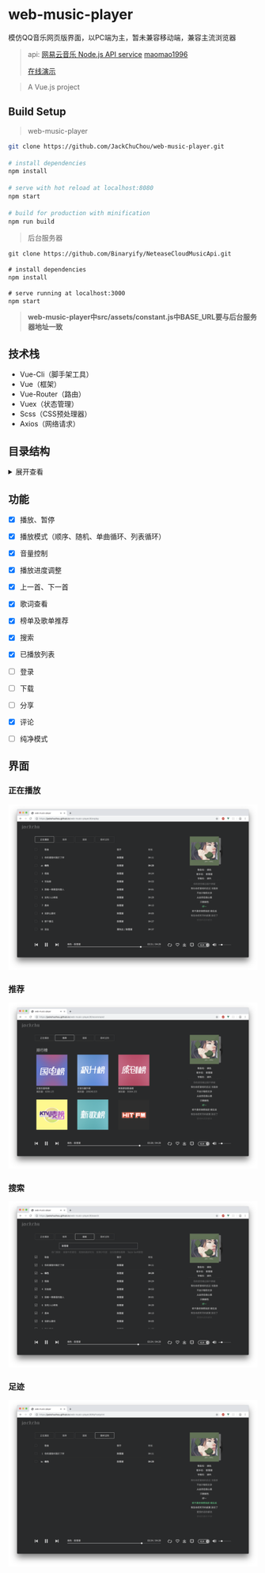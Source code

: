# web-music-player

模仿QQ音乐网页版界面，以PC端为主，暂未兼容移动端，兼容主流浏览器

> api: [网易云音乐 Node.js API service](<https://binaryify.github.io/NeteaseCloudMusicApi/#/>) [maomao1996](http://music.mtnhao.com/)
>
> [在线演示](<https://jackchuchou.github.io/web-music-player/#/>)

> A Vue.js project

## Build Setup

> web-music-player

``` bash
git clone https://github.com/JackChuChou/web-music-player.git

# install dependencies
npm install

# serve with hot reload at localhost:8080
npm start

# build for production with minification
npm run build
```

> 后台服务器

```
git clone https://github.com/Binaryify/NeteaseCloudMusicApi.git

# install dependencies
npm install

# serve running at localhost:3000
npm start
```

> **web-music-player中src/assets/constant.js中BASE_URL要与后台服务器地址一致**

## 技术栈

- Vue-Cli（脚手架工具）
- Vue（框架）
- Vue-Router（路由）
- Vuex（状态管理）
- Scss（CSS预处理器）
- Axios（网络请求）



## 目录结构

<details>
    <summary>展开查看</summary>
    <pre>
    	<code>
├── README.md
├── build                         // vue配置文件
│   ├── build.js
│   ├── check-versions.js
│   ├── logo.png
│   ├── utils.js
│   ├── vue-loader.conf.js
│   ├── webpack.base.conf.js      // webpack基本环境配置
│   ├── webpack.dev.conf.js       // webpack开发环境配置
│   └── webpack.prod.conf.js      // webpack生产环境配置
├── config
│   ├── dev.env.js
│   ├── index.js
│   └── prod.env.js
├── index.html
├── package-lock.json
├── package.json
├── src                           // 源码目录
│   ├── App.vue                   // 根组件
│   ├── api                       // 网络请求封装
│   │   └── index.js
│   ├── assets                    // 资源目录
│   │   ├── constant.js           // 全局常量
│   │   ├── css								
│   │   │   └── global.sass       // 全局样式
│   │   └── images                // 精灵图及图标
│   │       ├── album_cover_player.png
│   │       ├── back.svg
│   │       ├── comment.png
│   │       ├── comment2X.png
│   │       ├── icon_list_menu.png
│   │       ├── icon_list_menu2X.png
│   │       ├── icon_player.png
│   │       ├── icon_player2X.png
│   │       ├── icon_sprite.png
│   │       ├── icon_sprite2X.png
│   │       ├── logo_jackchu.png
│   │       ├── play_icon.png
│   │       ├── player_cover.png
│   │       ├── player_logo.png
│   │       └── wave.gif
│   ├── components                // 组件目录
│   │   ├── ArtistDetail.vue      // 歌手详细
│   │   ├── LoadingMask.vue       // 加载遮罩
│   │   ├── PlayFt.vue            // 播放控制
│   │   ├── Playlist.vue          // 歌单
│   │   ├── SideBar.vue           // 侧边栏
│   │   ├── SongList.vue          // 歌曲列表
│   │   └── TopNav.vue            // 顶部导航栏
│   ├── main.js                   // 入口主文件
│   ├── pages								
│   │   ├── HomePage.vue          // 首页
│   │   ├── MyFootprint.vue       // 足迹
│   │   ├── OnPlay.vue            // 正在播放
│   │   ├── Recommand.vue         // 推荐
│   │   ├── Search.vue            // 搜索
│   ├── router
│   │   └── index.js              // 路由配置
│   ├── store
│   │   ├── actions.js						
│   │   ├── index.js              // 创建store
│   │   ├── modules               // 模块状态
│   │   │   ├── detail.js
│   │   │   ├── history.js
│   │   │   ├── onPlay.js
│   │   │   ├── recommand.js
│   │   │   └── search.js
│   │   ├── mutationTypes.js
│   │   └── mutations.js
│   └── utils                     // 工具类
│       ├── playlist			
│       │   └── index.js          // 格式化歌单
│       └── song
│           └── index.js          // 格式化歌曲
└── static                        // 静态资源
    └── img
        ├── footprint.png
        ├── onplay.png
        ├── recommand.png
        └── search.png
    	</code>
    </pre>
</details>



## 功能

- [x] 播放、暂停
- [x] 播放模式（顺序、随机、单曲循环、列表循环）
- [x] 音量控制
- [x] 播放进度调整
- [x] 上一首、下一首
- [x] 歌词查看
- [x] 榜单及歌单推荐
- [x] 搜索
- [x] 已播放列表
- [ ] 登录
- [ ] 下载
- [ ] 分享
- [x] 评论
- [ ] 纯净模式



## 界面

### 正在播放

![正在播放](./static/img/onplay.png)

### 推荐

![推荐](./static/img/recommand.png)

### 搜索

![搜索](./static/img/search.png)

### 足迹

![足迹](./static/img/footprint.png)
